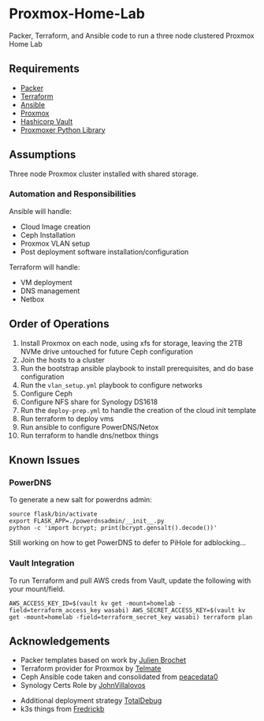 # Proxmox-Home-Lab
Packer, Terraform, and Ansible code to run a three node clustered Proxmox Home Lab


## Requirements

* [Packer](https://www.packer.io/)
* [Terraform](https://www.terraform.io/)
* [Ansible](https://www.ansible.com/)
* [Proxmox](https://www.proxmox.com/en/)
* [Hashicorp Vault](https://www.vaultproject.io/)
* [Proxmoxer Python Library](https://pypi.org/project/proxmoxer/)

## Assumptions

Three node Proxmox cluster installed with shared storage.

### Automation and Responsibilities

Ansible will handle:
- Cloud Image creation
- Ceph Installation
- Proxmox VLAN setup
- Post deployment software installation/configuration

Terraform will handle:
- VM deployment
- DNS management
- Netbox

## Order of Operations

1. Install Proxmox on each node, using xfs for storage, leaving the 2TB NVMe drive untouched for future Ceph configuration
2. Join the hosts to a cluster
3. Run the bootstrap ansible playbook to install prerequisites, and do base configuration
4. Run the `vlan_setup.yml` playbook to configure networks
5. Configure Ceph
6. Configure NFS share for Synology DS1618
7. Run the `deploy-prep.yml` to handle the creation of the cloud init template
8. Run terraform to deploy vms
9. Run ansible to configure PowerDNS/Netox
10. Run terraform to handle dns/netbox things

## Known Issues

### PowerDNS

To generate a new salt for powerdns admin:

```
source flask/bin/activate
export FLASK_APP=./powerdnsadmin/__init__.py
python -c 'import bcrypt; print(bcrypt.gensalt().decode())'
```

Still working on how to get PowerDNS to defer to PiHole for adblocking...

### Vault Integration

To run Terraform and pull AWS creds from Vault, update the following with your mount/field.

```
AWS_ACCESS_KEY_ID=$(vault kv get -mount=homelab -field=terraform_access_key wasabi) AWS_SECRET_ACCESS_KEY=$(vault kv get -mount=homelab -field=terraform_secret_key wasabi) terraform plan
```

## Acknowledgements

* Packer templates based on work by [Julien Brochet](https://github.com/aerialls/madalynn-packer)
* Terraform provider for Proxmox by [Telmate](https://registry.terraform.io/providers/Telmate/proxmox)
* Ceph Ansible code taken and consolidated from [peacedata0](https://github.com/peacedata0/proxmox-ansible-1)
* Synology Certs Role by [JohnVillalovos](https://github.com/JohnVillalovos/synology_certs)
- Additional deployment strategy [TotalDebug](https://totaldebug.uk/posts/automating-proxmox-with-terraform-ansible/)
- k3s things from [Fredrickb](https://fredrickb.com/2023/08/05/setting-up-k3s-nodes-in-proxmox-using-terraform/)
